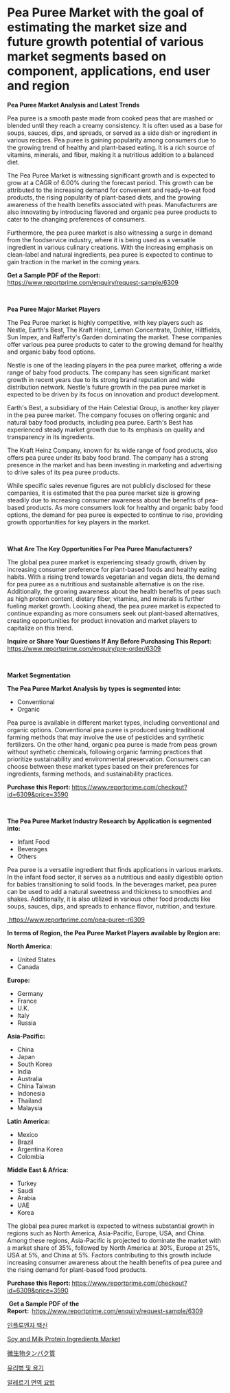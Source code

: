 <p><h1>Pea Puree Market with the goal of estimating the market size and future growth potential of various market segments based on component, applications, end user and region</h1></p><p><strong>Pea Puree Market Analysis and Latest Trends</strong></p>
<p><p>Pea puree is a smooth paste made from cooked peas that are mashed or blended until they reach a creamy consistency. It is often used as a base for soups, sauces, dips, and spreads, or served as a side dish or ingredient in various recipes. Pea puree is gaining popularity among consumers due to the growing trend of healthy and plant-based eating. It is a rich source of vitamins, minerals, and fiber, making it a nutritious addition to a balanced diet.</p><p>The Pea Puree Market is witnessing significant growth and is expected to grow at a CAGR of 6.00% during the forecast period. This growth can be attributed to the increasing demand for convenient and ready-to-eat food products, the rising popularity of plant-based diets, and the growing awareness of the health benefits associated with peas. Manufacturers are also innovating by introducing flavored and organic pea puree products to cater to the changing preferences of consumers.</p><p>Furthermore, the pea puree market is also witnessing a surge in demand from the foodservice industry, where it is being used as a versatile ingredient in various culinary creations. With the increasing emphasis on clean-label and natural ingredients, pea puree is expected to continue to gain traction in the market in the coming years.</p></p>
<p><strong>Get a Sample PDF of the Report:&nbsp;</strong> <a href="https://www.reportprime.com/enquiry/request-sample/6309">https://www.reportprime.com/enquiry/request-sample/6309</a></p>
<p>&nbsp;</p>
<p><strong>Pea Puree Major Market Players</strong></p>
<p><p>The Pea Puree market is highly competitive, with key players such as Nestle, Earth's Best, The Kraft Heinz, Lemon Concentrate, Dohler, Hiltfields, Sun Impex, and Rafferty's Garden dominating the market. These companies offer various pea puree products to cater to the growing demand for healthy and organic baby food options.</p><p>Nestle is one of the leading players in the pea puree market, offering a wide range of baby food products. The company has seen significant market growth in recent years due to its strong brand reputation and wide distribution network. Nestle's future growth in the pea puree market is expected to be driven by its focus on innovation and product development.</p><p>Earth's Best, a subsidiary of the Hain Celestial Group, is another key player in the pea puree market. The company focuses on offering organic and natural baby food products, including pea puree. Earth's Best has experienced steady market growth due to its emphasis on quality and transparency in its ingredients.</p><p>The Kraft Heinz Company, known for its wide range of food products, also offers pea puree under its baby food brand. The company has a strong presence in the market and has been investing in marketing and advertising to drive sales of its pea puree products.</p><p>While specific sales revenue figures are not publicly disclosed for these companies, it is estimated that the pea puree market size is growing steadily due to increasing consumer awareness about the benefits of pea-based products. As more consumers look for healthy and organic baby food options, the demand for pea puree is expected to continue to rise, providing growth opportunities for key players in the market.</p></p>
<p>&nbsp;</p>
<p><strong>What Are The Key Opportunities For Pea Puree Manufacturers?</strong></p>
<p><p>The global pea puree market is experiencing steady growth, driven by increasing consumer preference for plant-based foods and healthy eating habits. With a rising trend towards vegetarian and vegan diets, the demand for pea puree as a nutritious and sustainable alternative is on the rise. Additionally, the growing awareness about the health benefits of peas such as high protein content, dietary fiber, vitamins, and minerals is further fueling market growth. Looking ahead, the pea puree market is expected to continue expanding as more consumers seek out plant-based alternatives, creating opportunities for product innovation and market players to capitalize on this trend.</p></p>
<p><strong>Inquire or Share Your Questions If Any Before Purchasing This Report:</strong> <a href="https://www.reportprime.com/enquiry/pre-order/6309">https://www.reportprime.com/enquiry/pre-order/6309</a></p>
<p>&nbsp;</p>
<p><strong>Market Segmentation</strong></p>
<p><strong>The Pea Puree Market Analysis by types is segmented into:</strong></p>
<p><ul><li>Conventional</li><li>Organic</li></ul></p>
<p><p>Pea puree is available in different market types, including conventional and organic options. Conventional pea puree is produced using traditional farming methods that may involve the use of pesticides and synthetic fertilizers. On the other hand, organic pea puree is made from peas grown without synthetic chemicals, following organic farming practices that prioritize sustainability and environmental preservation. Consumers can choose between these market types based on their preferences for ingredients, farming methods, and sustainability practices.</p></p>
<p><strong>Purchase this Report:&nbsp;</strong><a href="https://www.reportprime.com/checkout?id=6309&price=3590">https://www.reportprime.com/checkout?id=6309&price=3590</a></p>
<p>&nbsp;</p>
<p><strong>The Pea Puree Market Industry Research by Application is segmented into:</strong></p>
<p><ul><li>Infant Food</li><li>Beverages</li><li>Others</li></ul></p>
<p><p>Pea puree is a versatile ingredient that finds applications in various markets. In the infant food sector, it serves as a nutritious and easily digestible option for babies transitioning to solid foods. In the beverages market, pea puree can be used to add a natural sweetness and thickness to smoothies and shakes. Additionally, it is also utilized in various other food products like soups, sauces, dips, and spreads to enhance flavor, nutrition, and texture.</p></p>
<p><a href="https://www.reportprime.com/pea-puree-r6309">&nbsp;https://www.reportprime.com/pea-puree-r6309</a></p>
<p><strong>In terms of Region, the Pea Puree Market Players available by Region are:</strong></p>
<p>
    <p> <strong> North America: </strong>
        <ul>
            <li>United States</li>
            <li>Canada</li>
        </ul>
        </p> 
    <p> <strong> Europe: </strong>
        <ul>
            <li>Germany</li>
            <li>France</li>
            <li>U.K.</li>
            <li>Italy</li>
            <li>Russia</li>
        </ul>
        </p> 
    <p> <strong> Asia-Pacific: </strong>
        <ul>
            <li>China</li>
            <li>Japan</li>
            <li>South Korea</li>
            <li>India</li>
            <li>Australia</li>
            <li>China Taiwan</li>
            <li>Indonesia</li>
            <li>Thailand</li>
            <li>Malaysia</li>
        </ul>
        </p> 
    <p> <strong> Latin America: </strong>
        <ul>
            <li>Mexico</li>
            <li>Brazil</li>
            <li>Argentina Korea</li>
            <li>Colombia</li>
        </ul>
        </p> 
    <p> <strong> Middle East & Africa: </strong>
        <ul>
            <li>Turkey</li>
            <li>Saudi</li>
            <li>Arabia</li>
            <li>UAE</li>
            <li>Korea</li>
        </ul>
    </p>
    </p>
<p><p>The global pea puree market is expected to witness substantial growth in regions such as North America, Asia-Pacific, Europe, USA, and China. Among these regions, Asia-Pacific is projected to dominate the market with a market share of 35%, followed by North America at 30%, Europe at 25%, USA at 5%, and China at 5%. Factors contributing to this growth include increasing consumer awareness about the health benefits of pea puree and the rising demand for plant-based food products.</p></p>
<p><strong>Purchase this Report: </strong><a href="https://www.reportprime.com/checkout?id=6309&price=3590">https://www.reportprime.com/checkout?id=6309&price=3590</a></p>
<p>&nbsp;<strong>Get a Sample PDF of the Report:&nbsp;&nbsp;</strong><a href="https://www.reportprime.com/enquiry/request-sample/6309">https://www.reportprime.com/enquiry/request-sample/6309</a></p>
<p><strong></strong></p>
<p><p><a href="https://github.com/plelbej847484502/Market-Research-Report-List-1/blob/main/606038717255.md">인플루엔자 백신</a></p><p><a href="https://github.com/provorikovar/Market-Research-Report-List-3/blob/main/soy-and-milk-protein-ingredients-market.md">Soy and Milk Protein Ingredients Market</a></p><p><a href="https://github.com/EthanMorar2011/Market-Research-Report-List-1/blob/main/508959818589.md">微生物タンパク質</a></p><p><a href="https://medium.com/@wallacbahrtyinger567686/%EC%9C%A0%EB%A6%AC%EB%B3%91-%EB%B0%8F-%EC%9A%A9%EA%B8%B0-%EC%8B%9C%EC%9E%A5-%EC%9C%A0%ED%98%95-%EC%9D%91%EC%9A%A9-%EB%B0%8F-%EC%A7%80%EB%A6%AC%EB%B3%84-%EC%A2%85%ED%95%A9-%ED%8F%89%EA%B0%80-61275b7f09fe">유리병 및 용기</a></p><p><a href="https://github.com/vseigx30c9a1j/Market-Research-Report-List-1/blob/main/984605317256.md">알레르기 면역 요법</a></p></p>